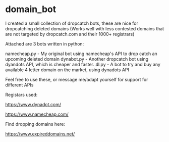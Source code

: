 # domain_bot

I created a small collection of dropcatch bots, these are nice for dropcatching deleted domains (Works well with less contested domains 
that are not targeted by dropcatch.com and their 1000+ registrars)

Attached are 3 bots written in python:

namecheap.py - My original bot using namecheap's API to drop catch an upcoming deleted domain
dynabot.py - Another dropcatch bot using dyandots API, which is cheaper and faster.
4l.py - A bot to try and buy any available 4 letter domain on the market, using dynadots API

Feel free to use these, or message me/adapt yourself for support for different APIs

Registars used:

https://www.dynadot.com/

https://www.namecheap.com/

Find dropping domains here:

https://www.expireddomains.net/

